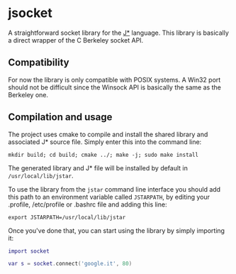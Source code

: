 # jsocket
A straightforward socket library for the [J*](https://github.com/bamless/jstar) language.
This library is basically a direct wrapper of the C Berkeley socket API.

## Compatibility
For now the library is only compatible with POSIX systems. A Win32 port should not be difficult 
since the Winsock API is basically the same as the Berkeley one.

## Compilation and usage
The project uses cmake to compile and install  the shared library and associated J* source file.
Simply enter this into the command line:

```
mkdir build; cd build; cmake ../; make -j; sudo make install
```

The generated library and J* file will be installed by default in `/usr/local/lib/jstar`.

To use the library from the `jstar` command line interface you should add this path to an 
environment variable called `JSTARPATH`, by editing your .profile, /etc/profile or .bashrc file and
adding this line:

```
export JSTARPATH=/usr/local/lib/jstar
```

Once you've done that, you can start using the library by simply importing it:

```lua
import socket

var s = socket.connect('google.it', 80)
```
